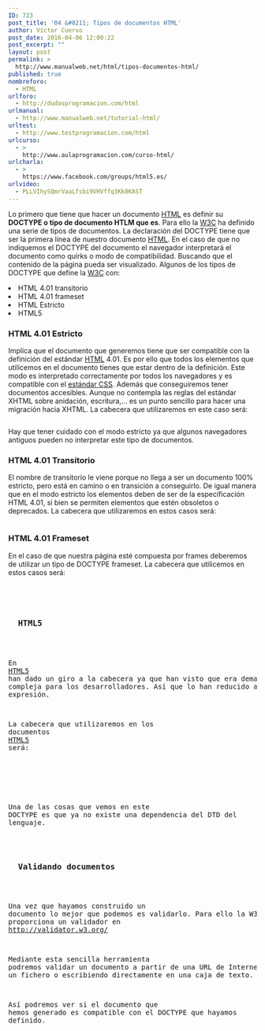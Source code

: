 ```yaml
---
ID: 723
post_title: '04 &#8211; Tipos de documentos HTML'
author: Víctor Cuervo
post_date: 2016-04-06 12:00:22
post_excerpt: ""
layout: post
permalink: >
  http://www.manualweb.net/html/tipos-documentos-html/
published: true
nombreforo:
  - HTML
urlforo:
  - http://dudasprogramacion.com/html
urlmanual:
  - http://www.manualweb.net/tutorial-html/
urltest:
  - http://www.testprogramacion.com/html
urlcurso:
  - >
    http://www.aulaprogramacion.com/curso-html/
urlcharla:
  - >
    https://www.facebook.com/groups/html5.es/
urlvideo:
  - PLLVIhySQmrVaaLfsbi9VHVffq3Kk8KAST
---
```

<span style="font-weight: 400;">Lo primero que tiene que hacer un documento </span>[<span style="font-weight: 400;">HTML</span>][1]<span style="font-weight: 400;"> es definir su <strong>DOCTYPE o tipo de documento HTLM que es</strong>. Para ello la <a href="http://www.w3.org">W3C</a> ha definido una serie de tipos de documentos.</span> <span style="font-weight: 400;">La declaración del DOCTYPE tiene que ser la primera línea de nuestro documento </span>[<span style="font-weight: 400;">HTML</span>][1]<span style="font-weight: 400;">.</span> <span style="font-weight: 400;">En el caso de que no indiquemos el DOCTYPE del documento el navegador interpretará el documento como quirks o modo de compatibilidad. Buscando que el contenido de la página pueda ser visualizado.</span> <span style="font-weight: 400;">Algunos de los tipos de DOCTYPE que define la <a href="http://www.w3.org">W3C</a> con:</span> 
<li style="font-weight: 400;">
  <span style="font-weight: 400;">HTML 4.01 transitorio</span>
</li>
<li style="font-weight: 400;">
  <span style="font-weight: 400;">HTML 4.01 frameset</span>
</li>
<li style="font-weight: 400;">
  <span style="font-weight: 400;">HTML Estricto</span>
</li>
<li style="font-weight: 400;">
  <span style="font-weight: 400;">HTML5</span>
</li>

### **HTML 4.01 Estricto**

<span style="font-weight: 400;">Implica que el documento que generemos tiene que ser compatible con la definición del estándar <a href="http://www.manualweb.net/tutorial-html/"><span style="font-weight: 400;">HTML</span></a> 4.01. Es por ello que todos los elementos que utilicemos en el documento tienes que estar dentro de la definición.</span> <span style="font-weight: 400;">Este modo es interpretado correctamente por todos los navegadores y es compatible con el <a href="http://www.manualweb.net/tutorial-css/">estándar CSS</a>. Además que conseguiremos tener documentos accesibles.</span> <span style="font-weight: 400;">Aunque no contempla las reglas del estándar XHTML sobre anidación, escritura,... es un punto sencillo para hacer una migración hacia XHTML.</span> <span style="font-weight: 400;">La cabecera que utilizaremos en este caso será:</span> <pre lang="html4strict"></pre>

<span style="font-weight: 400;">Hay que tener cuidado con el modo estricto ya que algunos navegadores antiguos pueden no interpretar este tipo de documentos.</span> 
### **HTML 4.01 Transitorio**

<span style="font-weight: 400;">El nombre de transitorio le viene porque no llega a ser un documento 100% estricto, pero está en camino o en transición a conseguirlo.</span> <span style="font-weight: 400;">De igual manera que en el modo estricto los elementos deben de ser de la especificación HTML 4.01, si bien se permiten elementos que estén obsoletos o deprecados.</span> <span style="font-weight: 400;">La cabecera que utilizaremos en estos casos será:</span> <pre lang="html4strict"></pre>

### **HTML 4.01 Frameset**

<span style="font-weight: 400;">En el caso de que nuestra página esté compuesta por frames deberemos de utilizar un tipo de DOCTYPE frameset.</span> <span style="font-weight: 400;">La cabecera que utilicemos en estos casos será:</span> <pre lang="html4strict">

<h3>
  <b>HTML5</b>
</h3>


<span style="font-weight: 400;">En </span><a href="http://www.manualweb.net/tutorial-html5/"><span style="font-weight: 400;">HTML5</span></a><span style="font-weight: 400;"> han dado un giro a la cabecera ya que han visto que era demasiado compleja para los desarrolladores. Así que lo han reducido a la máxima expresión.</span>

<span style="font-weight: 400;">La cabecera que utilizaremos en los documentos </span><a href="http://www.manualweb.net/tutorial-html5/"><span style="font-weight: 400;">HTML5</span></a><span style="font-weight: 400;"> será:</span>

<pre lang="html4strict"></pre>



<span style="font-weight: 400;">Una de las cosas que vemos en este DOCTYPE es que ya no existe una dependencia del DTD del lenguaje.</span>
<h3>
  <b>Validando documentos</b>
</h3>


<span style="font-weight: 400;">Una vez que hayamos construido un documento lo mejor que podemos es validarlo. Para ello la W3C nos proporciona un validador en </span><a href="http://validator.w3.org/"><span style="font-weight: 400;">http://validator.w3.org/</span></a>

<span style="font-weight: 400;">Mediante esta sencilla herramienta podremos validar un documento a partir de una URL de Internet, subiendo un fichero o escribiendo directamente en una caja de texto.</span>

<span style="font-weight: 400;">Así podremos ver si el documento que hemos generado es compatible con el DOCTYPE que hayamos definido.</span>

 [1]: http://www.manualweb.net/tutorial-html/